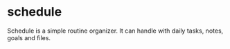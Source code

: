 # schedule
Schedule is a simple routine organizer. It can handle with daily tasks, notes, goals and files.
